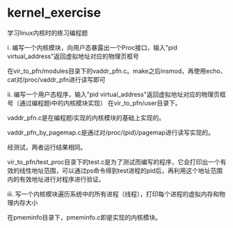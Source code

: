 # kernel_exercise
学习linux内核时的练习编程题

i.	 编写一个内核模块，向用户态暴露出一个Proc接口，输入"pid virtual_address"返回虚拟地址对应的物理页框号

在vir_to_pfn/modules目录下的vaddr_pfn.c。make之后insmod，再使用echo、cat对/proc/vaddr_pfn进行读写即可


ii.	 编写一个用户态程序，输入"pid virtual_address"返回虚拟地址对应的物理页框号（通过编程题i中的内核模块实现）
在vir_to_pfn/user目录下。

vaddr_pfn.c是在编程题i实现的内核模块的基础上实现的。

vaddr_pfn_by_pagemap.c是通过对/proc/(pid)/pagemap进行读写实现的。

经测试，两者运行结果相同。

vir_to_pfn/test_proc目录下的test.c是为了测试而编写的程序，它会打印出一个有效的线性地址范围，可以通过ps命令得到test进程的pid后，再利用这个地址范围内的有效地址进行对程序进行验证。


iii.	写一个内核模块遍历系统中的所有进程（线程），打印每个进程的虚拟内存和物理内存大小

在pmeminfo目录下，pmeminfo.c即是实现的内核模块。
